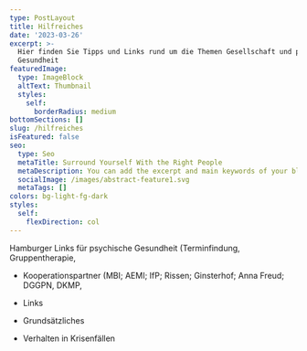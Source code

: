 ```yaml
---
type: PostLayout
title: Hilfreiches
date: '2023-03-26'
excerpt: >-
  Hier finden Sie Tipps und Links rund um die Themen Gesellschaft und psychische
  Gesundheit
featuredImage:
  type: ImageBlock
  altText: Thumbnail
  styles:
    self:
      borderRadius: medium
bottomSections: []
slug: /hilfreiches
isFeatured: false
seo:
  type: Seo
  metaTitle: Surround Yourself With the Right People
  metaDescription: You can add the excerpt and main keywords of your blog post here.
  socialImage: /images/abstract-feature1.svg
  metaTags: []
colors: bg-light-fg-dark
styles:
  self:
    flexDirection: col
---
```

Hamburger Links für psychische Gesundheit (Terminfindung, Gruppentherapie, 

*   Kooperationspartner (MBI; AEMI; IfP; Rissen; Ginsterhof; Anna Freud; DGGPN, DKMP, 

*   Links 

*   Grundsätzliches

*   Verhalten in Krisenfällen

